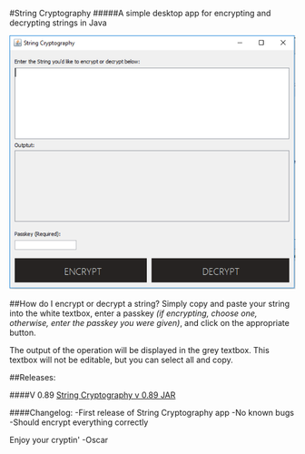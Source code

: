 #String Cryptography
#####A simple desktop app for encrypting and decrypting strings in Java

![alt text](https://github.com/oscar-rt/string-cryptography/blob/master/img/app.PNG "String Cryptography App")

##How do I encrypt or decrypt a string?
Simply copy and paste your string into the white textbox, enter a passkey *(if encrypting, choose one, otherwise, enter the passkey you were given)*, and click on the appropriate button.

The output of the operation will be displayed in the grey textbox. This textbox will not be editable, but you can select all and copy.

##Releases:

####V 0.89
[String Cryptography v 0.89 JAR](https://)  

####Changelog:
-First release of String Cryptography app
-No known bugs 
-Should encrypt everything correctly

Enjoy your cryptin'
-Oscar



